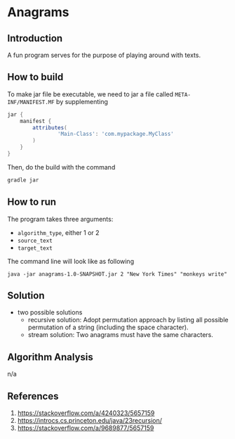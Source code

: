 # Anagrams

## Introduction

A fun program serves for the purpose of playing around with texts.

## How to build

To make jar file be executable, we need to jar a file called ``META-INF/MANIFEST.MF`` by supplementing

````groovy
jar {
    manifest {
        attributes(
                'Main-Class': 'com.mypackage.MyClass'
        )
    }
}
````

Then, do the build with the command

````groovy
gradle jar
````

## How to run

The program takes three arguments:

* ``algorithm_type``, either 1 or 2
* ``source_text``
* ``target_text``

The command line will look like as following

````shell
java -jar anagrams-1.0-SNAPSHOT.jar 2 "New York Times" "monkeys write"
````

## Solution

* two possible solutions
  * recursive solution: Adopt permutation approach by listing all possible permutation of a string (including the space character).
  * stream solution: Two anagrams must have the same characters.

## Algorithm Analysis

n/a

## References

1. https://stackoverflow.com/a/4240323/5657159
2. https://introcs.cs.princeton.edu/java/23recursion/
3. https://stackoverflow.com/a/9689877/5657159